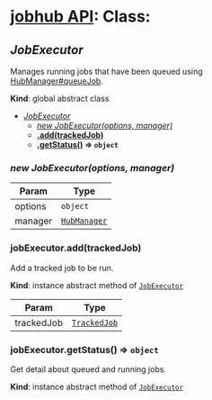 # [jobhub API](README.md): Class:

<a name="JobExecutor"></a>

## *JobExecutor*
Manages running jobs that have been queued using [HubManager#queueJob](HubManager.md#HubManager+queueJob).

**Kind**: global abstract class  

* *[JobExecutor](JobExecutor.md#JobExecutor)*
    * *[new JobExecutor(options, manager)](JobExecutor.md#JobExecutor)*
    * **[.add(trackedJob)](JobExecutor.md#JobExecutor+add)**
    * **[.getStatus()](JobExecutor.md#JobExecutor+getStatus) ⇒ <code>object</code>**

<a name="new_JobExecutor_new"></a>

### *new JobExecutor(options, manager)*

| Param | Type |
| --- | --- |
| options | <code>object</code> | 
| manager | <code>[HubManager](HubManager.md#HubManager)</code> | 

<a name="JobExecutor+add"></a>

### **jobExecutor.add(trackedJob)**
Add a tracked job to be run.

**Kind**: instance abstract method of <code>[JobExecutor](JobExecutor.md#JobExecutor)</code>  

| Param | Type |
| --- | --- |
| trackedJob | <code>[TrackedJob](TrackedJob.md#TrackedJob)</code> | 

<a name="JobExecutor+getStatus"></a>

### **jobExecutor.getStatus() ⇒ <code>object</code>**
Get detail about queued and running jobs.

**Kind**: instance abstract method of <code>[JobExecutor](JobExecutor.md#JobExecutor)</code>  
